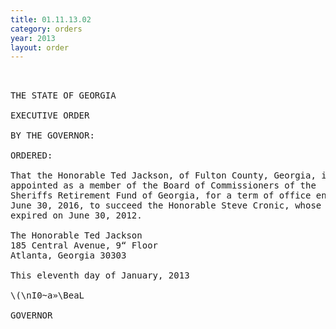 ```yaml
---
title: 01.11.13.02
category: orders
year: 2013
layout: order
---
```


<pre> 

THE STATE OF GEORGIA

EXECUTIVE ORDER

BY THE GOVERNOR:

ORDERED:

That the Honorable Ted Jackson, of Fulton County, Georgia, is
appointed as a member of the Board of Commissioners of the
Sheriffs Retirement Fund of Georgia, for a term of office ending
June 30, 2016, to succeed the Honorable Steve Cronic, whose term
expired on June 30, 2012.

The Honorable Ted Jackson
185 Central Avenue, 9“ Floor
Atlanta, Georgia 30303

This eleventh day of January, 2013

\(\nI0~a»\BeaL

GOVERNOR

</pre>
